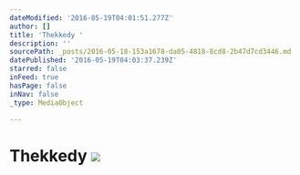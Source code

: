 ```yaml
---
dateModified: '2016-05-19T04:01:51.277Z'
author: []
title: 'Thekkedy '
description: ''
sourcePath: _posts/2016-05-18-153a1678-da05-4818-8cd8-2b47d7cd3446.md
datePublished: '2016-05-19T04:03:37.239Z'
starred: false
inFeed: true
hasPage: false
inNav: false
_type: MediaObject

---
```

# Thekkedy ![](https://s3-us-west-2.amazonaws.com/the-grid-img/p/904c74534c18c490e288ae2d6e42cd0845fdf99c.jpg)